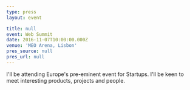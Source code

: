 ```yaml
---
type: press
layout: event

title: null
event: Web Summit
date: 2016-11-07T10:00:00.000Z
venue: 'MEO Arena, Lisbon'
pres_source: null
pres_url: null
---
```


I'll be attending Europe's pre-eminent event for Startups. I'll be keen to meet interesting products, projects and people.
